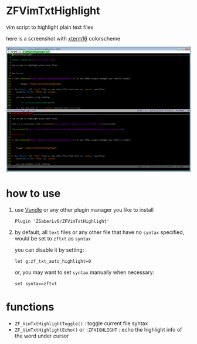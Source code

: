 # ZFVimTxtHighlight

vim script to highlight plain text files

here is a screenshot with [xterm16](https://github.com/vim-scripts/xterm16.vim) colorscheme

![screenshot](https://raw.githubusercontent.com/ZSaberLv0/ZFVimTxtHighlight/master/screenshot.png)

# how to use

1. use [Vundle](https://github.com/VundleVim/Vundle.vim) or any other plugin manager you like to install

    ```
    Plugin 'ZSaberLv0/ZFVimTxtHighlight'
    ```

1. by default, all `text` files or any other file that have no `syntax` specified,
    would be set to `zftxt` as `syntax`

    you can disable it by setting:

    ```
    let g:zf_txt_auto_highlight=0
    ```

    or, you may want to set `syntax` manually when necessary:

    ```
    set syntax=zftxt
    ```

# functions

* `ZF_VimTxtHighlightToggle()` : toggle current file syntax
* `ZF_VimTxtHighlightEcho()` or `:ZFHIGHLIGHT` : echo the highlight info of the word under cursor

